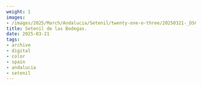 ```yaml
---
weight: 1
images:
- /images/2025/March/Andalucia/Setenil/twenty-one-o-three/20250321-_DSC8567.jpg
title: Setenil de las Bodegas.
date: 2025-03-21
tags:
- archive
- digital
- color
- spain
- andalucia
- setenil
---
```


